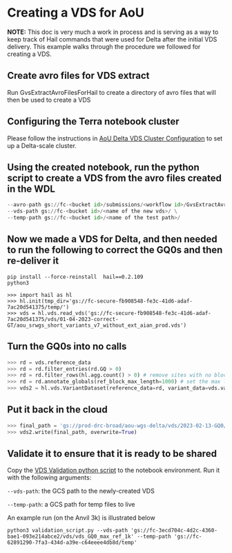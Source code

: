 # Creating a VDS for AoU

**NOTE:** This doc is very much a work in process and is serving as a way to keep track of Hail commands that were used for Delta after the initial VDS delivery.
This example walks through the procedure we followed for creating a VDS.

## Create avro files for VDS extract
Run GvsExtractAvroFilesForHail to create a directory of avro files that will then be used to create a VDS

## Configuring the Terra notebook cluster

Please follow the instructions
in [AoU Delta VDS Cluster Configuration](cluster/AoU%20Delta%20VDS%20Cluster%20Configuration.md) to set up a Delta-scale
cluster.

## Using the created notebook, run the python script to create a VDS from the avro files created in the WDL

```python ./hail_gvs_import.py \
--avro-path gs://fc-<bucket id>/submissions/<workflow id>/GvsExtractAvroFilesForHail/<submission id>/call-OutputPath/avro/ \
--vds-path gs://fc-<bucket id>/<name of the new vds>/ \
--temp-path gs://fc-<bucket id>/<name of the test path>/
```


## Now we made a VDS for Delta, and then needed to run the following to correct the GQ0s and then re-deliver it

```
pip install --force-reinstall  hail==0.2.109
python3

>>> import hail as hl
>>> hl.init(tmp_dir='gs://fc-secure-fb908548-fe3c-41d6-adaf-7ac20d541375/temp/')
>>> vds = hl.vds.read_vds('gs://fc-secure-fb908548-fe3c-41d6-adaf-7ac20d541375/vds/01-04-2023-correct-GT/aou_srwgs_short_variants_v7_without_ext_aian_prod.vds')
```

## Turn the GQ0s into no calls

```python
>>> rd = vds.reference_data
>>> rd = rd.filter_entries(rd.GQ > 0)
>>> rd = rd.filter_rows(hl.agg.count() > 0) # remove sites with no block starts
>>> rd = rd.annotate_globals(ref_block_max_length=1000) # set the max length
>>> vds2 = hl.vds.VariantDataset(reference_data=rd, variant_data=vds.variant_data)
```

## Put it back in the cloud

```python
>>> final_path = 'gs://prod-drc-broad/aou-wgs-delta/vds/2023-02-13-GQ0/aou_srwgs_short_variants_v7_without_ext_aian_prod_gq0.vds'
>>> vds2.write(final_path, overwrite=True)
```

## Validate it to ensure that it is ready to be shared

Copy the [VDS Validation python script](vds_validation.py) to the notebook environment.
Run it with the following arguments:

`--vds-path`: the GCS path to the newly-created VDS

`--temp-path`: a GCS path for temp files to live


An example run (on the Anvil 3k) is illustrated below

```
python3 validation_script.py --vds-path 'gs://fc-3ecd704c-4d2c-4360-bae1-093e214abce2/vds/vds_GQ0_max_ref_1k' --temp-path 'gs://fc-62891290-7fa3-434d-a39e-c64eeee4db8d/temp'
```